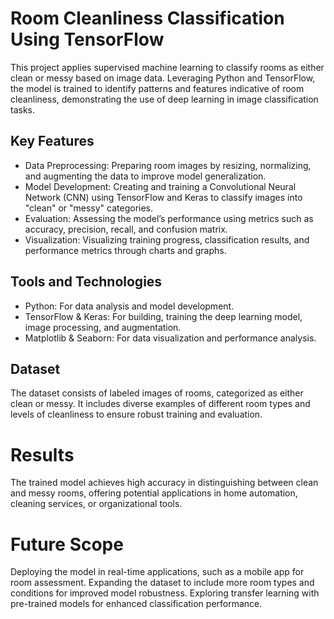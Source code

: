 # Room Cleanliness Classification Using TensorFlow
This project applies supervised machine learning to classify rooms as either clean or messy based on image data. Leveraging Python and TensorFlow, the model is trained to identify patterns and features indicative of room cleanliness, demonstrating the use of deep learning in image classification tasks.

## Key Features
* Data Preprocessing: Preparing room images by resizing, normalizing, and augmenting the data to improve model generalization.
* Model Development: Creating and training a Convolutional Neural Network (CNN) using TensorFlow and Keras to classify images into "clean" or "messy" categories.
* Evaluation: Assessing the model’s performance using metrics such as accuracy, precision, recall, and confusion matrix.
* Visualization: Visualizing training progress, classification results, and performance metrics through charts and graphs.
## Tools and Technologies
* Python: For data analysis and model development.
* TensorFlow & Keras: For building, training the deep learning model, image processing, and augmentation.
* Matplotlib & Seaborn: For data visualization and performance analysis.
## Dataset
The dataset consists of labeled images of rooms, categorized as either clean or messy. It includes diverse examples of different room types and levels of cleanliness to ensure robust training and evaluation.

# Results
The trained model achieves high accuracy in distinguishing between clean and messy rooms, offering potential applications in home automation, cleaning services, or organizational tools.

# Future Scope
Deploying the model in real-time applications, such as a mobile app for room assessment.
Expanding the dataset to include more room types and conditions for improved model robustness.
Exploring transfer learning with pre-trained models for enhanced classification performance.
